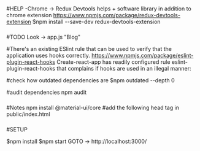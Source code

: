 ###
#HELP
-Chrome -> Redux Devtools helps
    + software library in addition to chrome extension
    https://www.npmjs.com/package/redux-devtools-extension
    $npm install --save-dev redux-devtools-extension


###
#TODO
Look -> app.js "Blog"

#There's an existing ESlint rule that can be used to verify that the application uses hooks correctly.
https://www.npmjs.com/package/eslint-plugin-react-hooks
Create-react-app has readily configured rule eslint-plugin-react-hooks that complains if hooks are used in an illegal manner:

#check how outdated dependencies are
$npm outdated --depth 0

#audit dependencies
npm audit

###
#Notes
npm install @material-ui/core
#add the following head tag in public/index.html
  <link rel="stylesheet" href="https://fonts.googleapis.com/css?family=Roboto:300,400,500,700&display=swap" />

###
#SETUP

$npm install
$npm start
GOTO -> http://localhost:3000/